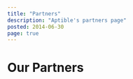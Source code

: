 ```yaml
---
title: "Partners"
description: "Aptible's partners page"
posted: 2014-06-30
page: true
---
```


# Our Partners
